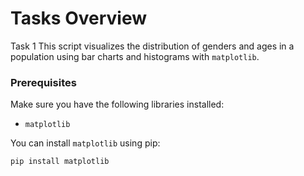 # Tasks Overview

Task 1
This script visualizes the distribution of genders and ages in a population using bar charts and histograms with `matplotlib`.

### Prerequisites
Make sure you have the following libraries installed:
- `matplotlib`

You can install `matplotlib` using pip:

```sh
pip install matplotlib
